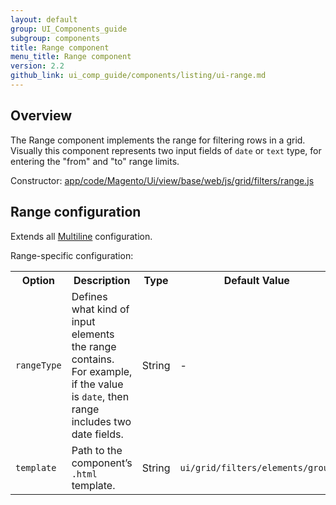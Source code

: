 ```yaml
---
layout: default
group: UI_Components_guide
subgroup: components
title: Range component
menu_title: Range component
version: 2.2
github_link: ui_comp_guide/components/listing/ui-range.md
---
```


## Overview

The Range component implements the range for filtering rows in a grid. Visually this component represents two input fields of `date` or `text` type, for entering the "from" and "to" range limits.

Constructor: [app/code/Magento/Ui/view/base/web/js/grid/filters/range.js]({{site.mage2200url}}app/code/Magento/Ui/view/base/web/js/grid/filters/range.js)

## Range configuration

Extends all [Multiline]({{page.baseurl}}ui_comp_guide/components/ui-multiline.html) configuration.

Range-specific configuration:

<table>
  <tr>
    <th>Option</th>
    <th>Description</th>
    <th>Type</th>
    <th>Default Value</th>
  </tr>
  <tr>
    <td><code>rangeType</code></td>
    <td>Defines what kind of input elements the range contains. For example, if the value is <code>date</code>, then range includes two date fields.</td>
    <td>String</td>
    <td>-</td>
  </tr>
  <tr>
    <td><code>template</code></td>
    <td>Path to the component’s <code>.html</code> template.</td>
    <td>String</td>
    <td><code>ui/grid/filters/elements/group</code></td>
  </tr>
</table>
